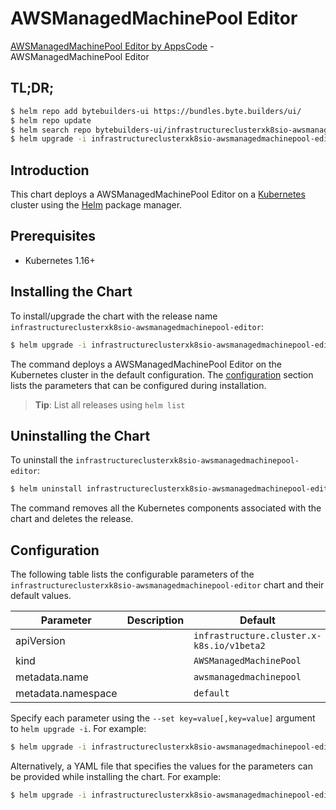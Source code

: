 # AWSManagedMachinePool Editor

[AWSManagedMachinePool Editor by AppsCode](https://byte.builders) - AWSManagedMachinePool Editor

## TL;DR;

```bash
$ helm repo add bytebuilders-ui https://bundles.byte.builders/ui/
$ helm repo update
$ helm search repo bytebuilders-ui/infrastructureclusterxk8sio-awsmanagedmachinepool-editor --version=v0.4.16
$ helm upgrade -i infrastructureclusterxk8sio-awsmanagedmachinepool-editor bytebuilders-ui/infrastructureclusterxk8sio-awsmanagedmachinepool-editor -n default --create-namespace --version=v0.4.16
```

## Introduction

This chart deploys a AWSManagedMachinePool Editor on a [Kubernetes](http://kubernetes.io) cluster using the [Helm](https://helm.sh) package manager.

## Prerequisites

- Kubernetes 1.16+

## Installing the Chart

To install/upgrade the chart with the release name `infrastructureclusterxk8sio-awsmanagedmachinepool-editor`:

```bash
$ helm upgrade -i infrastructureclusterxk8sio-awsmanagedmachinepool-editor bytebuilders-ui/infrastructureclusterxk8sio-awsmanagedmachinepool-editor -n default --create-namespace --version=v0.4.16
```

The command deploys a AWSManagedMachinePool Editor on the Kubernetes cluster in the default configuration. The [configuration](#configuration) section lists the parameters that can be configured during installation.

> **Tip**: List all releases using `helm list`

## Uninstalling the Chart

To uninstall the `infrastructureclusterxk8sio-awsmanagedmachinepool-editor`:

```bash
$ helm uninstall infrastructureclusterxk8sio-awsmanagedmachinepool-editor -n default
```

The command removes all the Kubernetes components associated with the chart and deletes the release.

## Configuration

The following table lists the configurable parameters of the `infrastructureclusterxk8sio-awsmanagedmachinepool-editor` chart and their default values.

|     Parameter      | Description |                       Default                        |
|--------------------|-------------|------------------------------------------------------|
| apiVersion         |             | <code>infrastructure.cluster.x-k8s.io/v1beta2</code> |
| kind               |             | <code>AWSManagedMachinePool</code>                   |
| metadata.name      |             | <code>awsmanagedmachinepool</code>                   |
| metadata.namespace |             | <code>default</code>                                 |


Specify each parameter using the `--set key=value[,key=value]` argument to `helm upgrade -i`. For example:

```bash
$ helm upgrade -i infrastructureclusterxk8sio-awsmanagedmachinepool-editor bytebuilders-ui/infrastructureclusterxk8sio-awsmanagedmachinepool-editor -n default --create-namespace --version=v0.4.16 --set apiVersion=infrastructure.cluster.x-k8s.io/v1beta2
```

Alternatively, a YAML file that specifies the values for the parameters can be provided while
installing the chart. For example:

```bash
$ helm upgrade -i infrastructureclusterxk8sio-awsmanagedmachinepool-editor bytebuilders-ui/infrastructureclusterxk8sio-awsmanagedmachinepool-editor -n default --create-namespace --version=v0.4.16 --values values.yaml
```
